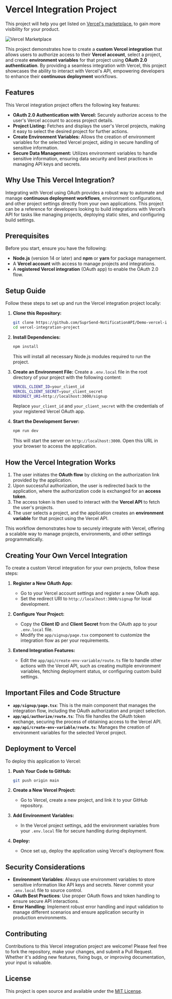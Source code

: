 # Vercel Integration Project

This project will help you get listed on [Vercel's marketplace.](https://vercel.com/marketplace) to gain more visibility for your product.

![Vercel Marketplace](https://github.com/user-attachments/assets/6edc3df7-fbc3-43a5-8499-e7196e139978)

This project demonstrates how to create a **custom Vercel integration** that allows users to authorize access to their **Vercel account**, select a project, and create **environment variables** for that project using **OAuth 2.0 authentication**. By providing a seamless integration with Vercel, this project showcases the ability to interact with Vercel's API, empowering developers to enhance their **continuous deployment** workflows.

## Features

This Vercel integration project offers the following key features:

- **OAuth 2.0 Authentication with Vercel:** Securely authorize access to the user's Vercel account to access project details.
- **Project Listing:** Fetches and displays the user's Vercel projects, making it easy to select the desired project for further actions.
- **Create Environment Variables:** Allows the creation of environment variables for the selected Vercel project, aiding in secure handling of sensitive information.
- **Secure Data Management:** Utilizes environment variables to handle sensitive information, ensuring data security and best practices in managing API keys and secrets.

## Why Use This Vercel Integration?

Integrating with Vercel using OAuth provides a robust way to automate and manage **continuous deployment workflows**, environment configurations, and other project settings directly from your own applications. This project can be a reference for developers looking to build integrations with Vercel’s API for tasks like managing projects, deploying static sites, and configuring build settings.

## Prerequisites

Before you start, ensure you have the following:

- **Node.js** (version 14 or later) and **npm** or **yarn** for package management.
- A **Vercel account** with access to manage projects and integrations.
- A **registered Vercel integration** (OAuth app) to enable the OAuth 2.0 flow.

## Setup Guide

Follow these steps to set up and run the Vercel integration project locally:

1. **Clone this Repository:**
   ```bash
   git clone https://github.com/SuprSend-NotificationAPI/Demo-vercel-integration-for-listing-on-their-marketplace.git
   cd vercel-integration-project
   ```

2. **Install Dependencies:**
   ```bash
   npm install
   ```
   This will install all necessary Node.js modules required to run the project.

3. **Create an Environment File:**
   Create a `.env.local` file in the root directory of your project with the following content:
   ```bash
   VERCEL_CLIENT_ID=your_client_id
   VERCEL_CLIENT_SECRET=your_client_secret
   REDIRECT_URI=http://localhost:3000/signup
   ```
   Replace `your_client_id` and `your_client_secret` with the credentials of your registered Vercel OAuth app.

4. **Start the Development Server:**
   ```bash
   npm run dev
   ```
   This will start the server on `http://localhost:3000`. Open this URL in your browser to access the application.

## How the Vercel Integration Works

1. The user initiates the **OAuth flow** by clicking on the authorization link provided by the application.
2. Upon successful authorization, the user is redirected back to the application, where the authorization code is exchanged for an **access token**.
3. The access token is then used to interact with the **Vercel API** to fetch the user's projects.
4. The user selects a project, and the application creates an **environment variable** for that project using the Vercel API.

This workflow demonstrates how to securely integrate with Vercel, offering a scalable way to manage projects, environments, and other settings programmatically.

## Creating Your Own Vercel Integration

To create a custom Vercel integration for your own projects, follow these steps:

1. **Register a New OAuth App:**
   - Go to your Vercel account settings and register a new OAuth app.
   - Set the redirect URI to `http://localhost:3000/signup` for local development.

2. **Configure Your Project:**
   - Copy the **Client ID** and **Client Secret** from the OAuth app to your `.env.local` file.
   - Modify the `app/signup/page.tsx` component to customize the integration flow as per your requirements.

3. **Extend Integration Features:**
   - Edit the `app/api/create-env-variable/route.ts` file to handle other actions with the Vercel API, such as creating multiple environment variables, fetching deployment status, or configuring custom build settings.

## Important Files and Code Structure

- **`app/signup/page.tsx`**: This is the main component that manages the integration flow, including the OAuth authorization and project selection.
- **`app/api/authorize/route.ts`**: This file handles the OAuth token exchange, securing the process of obtaining access to the Vercel API.
- **`app/api/create-env-variable/route.ts`**: Manages the creation of environment variables for the selected Vercel project.

## Deployment to Vercel

To deploy this application to Vercel:

1. **Push Your Code to GitHub:**
   ```bash
   git push origin main
   ```
   
2. **Create a New Vercel Project:**
   - Go to Vercel, create a new project, and link it to your GitHub repository.
   
3. **Add Environment Variables:**
   - In the Vercel project settings, add the environment variables from your `.env.local` file for secure handling during deployment.

4. **Deploy:**
   - Once set up, deploy the application using Vercel's deployment flow.

## Security Considerations

- **Environment Variables**: Always use environment variables to store sensitive information like API keys and secrets. Never commit your `.env.local` file to source control.
- **OAuth Best Practices**: Use proper OAuth flows and token handling to ensure secure API interactions.
- **Error Handling**: Implement robust error handling and input validation to manage different scenarios and ensure application security in production environments.

## Contributing

Contributions to this Vercel integration project are welcome! Please feel free to fork the repository, make your changes, and submit a Pull Request. Whether it's adding new features, fixing bugs, or improving documentation, your input is valuable.

## License

This project is open source and available under the [MIT License](LICENSE).

